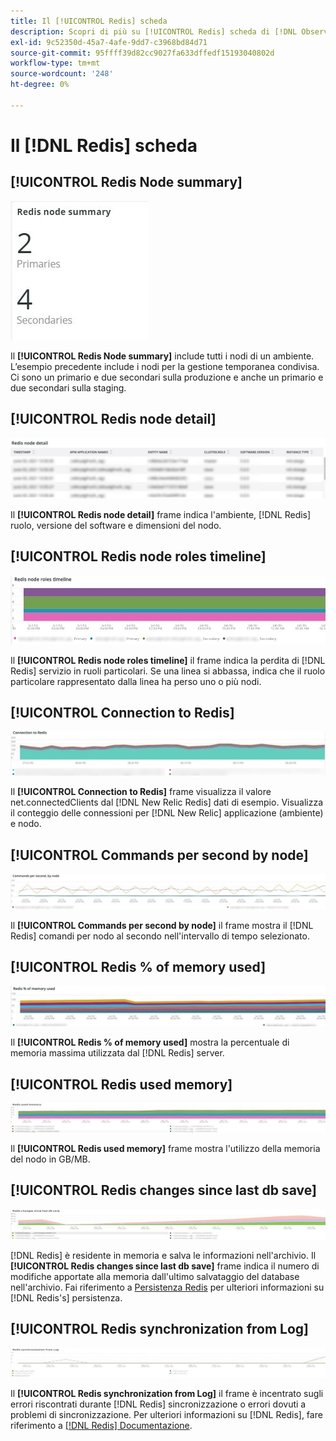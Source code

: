 ```yaml
---
title: Il [!UICONTROL Redis] scheda
description: Scopri di più su [!UICONTROL Redis] scheda di [!DNL Observation for Adobe Commerce].
exl-id: 9c52350d-45a7-4afe-9dd7-c3968bd84d71
source-git-commit: 95ffff39d82cc9027fa633dffedf15193040802d
workflow-type: tm+mt
source-wordcount: '248'
ht-degree: 0%

---
```


# Il [!DNL Redis] scheda

## [!UICONTROL Redis Node summary]

![Riepilogo nodo Redis](../../assets/tools/observation-for-adobe-commerce/redis-tab-1.jpg)

Il **[!UICONTROL Redis Node summary]** include tutti i nodi di un ambiente. L’esempio precedente include i nodi per la gestione temporanea condivisa. Ci sono un primario e due secondari sulla produzione e anche un primario e due secondari sulla staging.

## [!UICONTROL Redis node detail]

![Dettagli nodo Redis](../../assets/tools/observation-for-adobe-commerce/redis-tab-2.jpg)

Il **[!UICONTROL Redis node detail]** frame indica l&#39;ambiente, [!DNL Redis] ruolo, versione del software e dimensioni del nodo.

## [!UICONTROL Redis node roles timeline]

![Timeline dei ruoli dei nodi Redis](../../assets/tools/observation-for-adobe-commerce/redis-tab-3.jpg)

Il **[!UICONTROL Redis node roles timeline]** il frame indica la perdita di [!DNL Redis] servizio in ruoli particolari. Se una linea si abbassa, indica che il ruolo particolare rappresentato dalla linea ha perso uno o più nodi.

## [!UICONTROL Connection to Redis]

![Connessione a Redis](../../assets/tools/observation-for-adobe-commerce/redis-tab-4.jpg)

Il **[!UICONTROL Connection to Redis]** frame visualizza il valore net.connectedClients dal [!DNL New Relic Redis] dati di esempio. Visualizza il conteggio delle connessioni per [!DNL New Relic] applicazione (ambiente) e nodo.

## [!UICONTROL Commands per second by node]

![Comandi al secondo per nodo](../../assets/tools/observation-for-adobe-commerce/redis-tab-5.jpg)

Il **[!UICONTROL Commands per second by node]** il frame mostra il [!DNL Redis] comandi per nodo al secondo nell&#39;intervallo di tempo selezionato.

## [!UICONTROL Redis % of memory used]

![Redis % della memoria utilizzata](../../assets/tools/observation-for-adobe-commerce/redis-tab-6.jpg)

Il **[!UICONTROL Redis % of memory used]** mostra la percentuale di memoria massima utilizzata dal [!DNL Redis] server.

## [!UICONTROL Redis used memory]

![Memoria Redis utilizzata](../../assets/tools/observation-for-adobe-commerce/redis-tab-7.jpg)

Il **[!UICONTROL Redis used memory]** frame mostra l&#39;utilizzo della memoria del nodo in GB/MB.

## [!UICONTROL Redis changes since last db save]

![Redis modifiche dall&#39;ultimo salvataggio del database](../../assets/tools/observation-for-adobe-commerce/redis-tab-8.jpg)

[!DNL Redis] è residente in memoria e salva le informazioni nell&#39;archivio. Il **[!UICONTROL Redis changes since last db save]** frame indica il numero di modifiche apportate alla memoria dall&#39;ultimo salvataggio del database nell&#39;archivio. Fai riferimento a [Persistenza Redis](https://redis.io/docs/manual/persistence/) per ulteriori informazioni su [!DNL Redis's] persistenza.

## [!UICONTROL Redis synchronization from Log]

![Sincronizzazione Redis dal registro](../../assets/tools/observation-for-adobe-commerce/redis-tab-9.jpg)

Il **[!UICONTROL Redis synchronization from Log]** il frame è incentrato sugli errori riscontrati durante [!DNL Redis] sincronizzazione o errori dovuti a problemi di sincronizzazione. Per ulteriori informazioni su [!DNL Redis], fare riferimento a [[!DNL Redis] Documentazione](https://redis.io/docs/).

